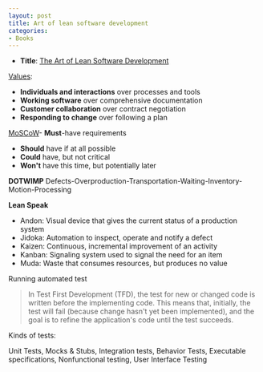 ```yaml
---
layout: post
title: Art of lean software development
categories:
- Books
---
```

- **Title**: [The Art of Lean Software Development](http://oreilly.com/catalog/9780596517311)

[Values](http://agilemanifesto.org/):
- **Individuals and interactions** over processes and tools
- **Working software** over comprehensive documentation
- **Customer collaboration** over contract negotiation
- **Responding to change** over following a plan

[MoSCoW](http://en.wikipedia.org/wiki/MoSCoW_Method)- **Must**-have requirements
- **Should** have if at all possible
- **Could** have, but not critical
- **Won't** have this time, but potentially later

**DOTWIMP**
Defects-Overproduction-Transportation-Waiting-Inventory-Motion-Processing

**Lean Speak**

- Andon: Visual device that gives the current status of a production system
- Jidoka: Automation to inspect, operate and notify a defect
- Kaizen: Continuous, incremental improvement of an activity
- Kanban: Signaling system used to signal the need for an item
- Muda: Waste that consumes resources, but produces no value

Running automated test

> In Test First Development (TFD), the test for new or changed code is written before the implementing code. This means that, initially, the test will fail (because change hasn't yet been implemented), and the goal is to refine the application's code until the test succeeds.

Kinds of tests:

Unit Tests, Mocks & Stubs, Integration tests, Behavior Tests, Executable specifications, Nonfunctional testing, User Interface Testing
